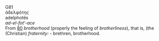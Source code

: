 <body>
  <p>G81<br>  ἀδελφότης  <br> adelphotēs  <br><i>ad-el-fot‘-ace </i><br>From <a href="g0080.htm">80</a>  <i>brotherhood</i> (properly the feeling of <i>brotherliness</i>), that is, (the (Christian) <i>fraternity:</i> - brethren, brotherhood.<br></p>
 </body>